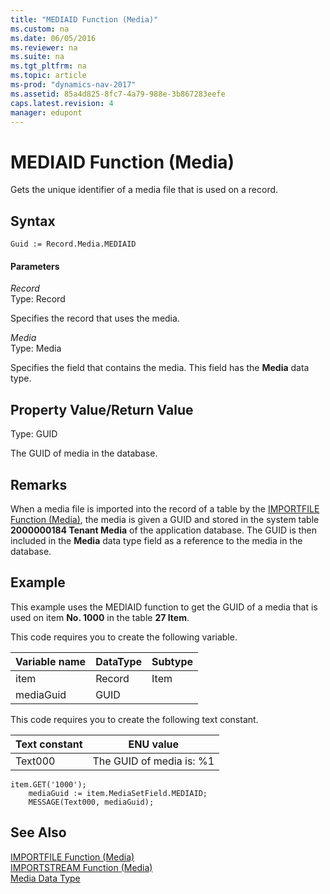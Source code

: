 ```yaml
---
title: "MEDIAID Function (Media)"
ms.custom: na
ms.date: 06/05/2016
ms.reviewer: na
ms.suite: na
ms.tgt_pltfrm: na
ms.topic: article
ms-prod: "dynamics-nav-2017"
ms.assetid: 85a4d825-8fc7-4a79-988e-3b867283eefe
caps.latest.revision: 4
manager: edupont
---
```

# MEDIAID Function (Media)
Gets the unique identifier of a media file that is used on a record.  
  
## Syntax  
  
```  
Guid := Record.Media.MEDIAID  
```  
  
#### Parameters  
 *Record*  
 Type: Record  
  
 Specifies the record that uses the media.  
  
 *Media*  
 Type: Media  
  
 Specifies the field that contains the media. This field has the **Media** data type.  
  
## Property Value/Return Value  
 Type: GUID  
  
 The GUID of media in the database.  
  
## Remarks  
 When a media file is imported into the record of a table by the [IMPORTFILE Function \(Media\)](IMPORTFILE-Function--Media-.md), the media is given a GUID and stored in the system table **2000000184 Tenant Media** of the application database. The GUID is then included in the **Media** data type field as a reference to the media in the database.  
  
## Example  
 This example uses the MEDIAID function to get the GUID of a media that is used on item **No. 1000** in the table **27 Item**.  
  
 This code requires you to create the following variable.  
  
|Variable name|DataType|Subtype|  
|-------------------|--------------|-------------|  
|item|Record|Item|  
|mediaGuid|GUID||  
  
 This code requires you to create the following text constant.  
  
|Text constant|ENU value|  
|-------------------|---------------|  
|Text000|The GUID of media is: %1|  
  
```  
item.GET('1000');  
    mediaGuid := item.MediaSetField.MEDIAID;  
    MESSAGE(Text000, mediaGuid);  
```  
  
## See Also  
 [IMPORTFILE Function \(Media\)](IMPORTFILE-Function--Media-.md)   
 [IMPORTSTREAM Function \(Media\)](IMPORTSTREAM-Function--Media-.md)   
 [Media Data Type](Media-Data-Type.md)